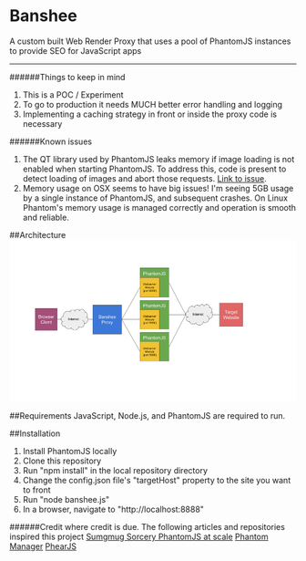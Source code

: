 # Banshee
A custom built Web Render Proxy that uses a pool of PhantomJS instances to provide SEO for JavaScript apps

<hr/>

######Things to keep in mind
1. This is a POC / Experiment
2. To go to production it needs MUCH better error handling and logging
3. Implementing a caching strategy in front or inside the proxy code is necessary

######Known issues
1. The QT library used by PhantomJS leaks memory if image loading is not enabled when starting PhantomJS.  To address this, code is present to detect loading of images and abort those requests. [Link to issue](https://github.com/ariya/phantomjs/issues/12903).
2. Memory usage on OSX seems to have big issues!  I'm seeing 5GB usage by a single instance of PhantomJS, and subsequent crashes.  On Linux Phantom's memory usage is managed correctly and operation is smooth and reliable.

##Architecture
<img src="./doc/images/banshee.png"/>

##Requirements
JavaScript, Node.js, and PhantomJS are required to run.

##Installation
1. Install PhantomJS locally
2. Clone this repository
3. Run "npm install" in the local repository directory
4. Change the config.json file's "targetHost" property to the site you want to front
5. Run "node banshee.js"
6. In a browser, navigate to "http://localhost:8888"

######Credit where credit is due.
The following articles and repositories inspired this project
[Sumgmug Sorcery PhantomJS at scale](http://sorcery.smugmug.com/2013/12/17/using-phantomjs-at-scale/)
[Phantom Manager](https://github.com/FTBpro/phantom-manager)
[PhearJS](https://github.com/Tomtomgo/phearjs_)